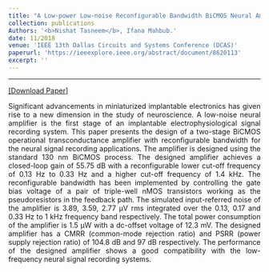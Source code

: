 ```yaml
---
title: "A Low-power Low-noise Reconfigurable Bandwidth BiCMOS Neural Amplifier"
collection: publications
Authors: '<b>Nishat Tasneem</b>, Ifana Mahbub.'
date: 11/2018
venue: 'IEEE 13th Dallas Circuits and Systems Conference (DCAS)'
paperurl: 'https://ieeexplore.ieee.org/abstract/document/8620113'
excerpt: ''
---
```

---
<a href='https://ieeexplore.ieee.org/abstract/document/8620113' target="_blank">[Download Paper]</a>

<p align="justify">
Significant advancements in miniaturized implantable electronics has given rise to a new dimension in the study of neuroscience. A low-noise neural amplifier is the first stage of an implantable electrophysiological signal recording system. This paper presents the design of a two-stage BiCMOS operational transconductance amplifier with reconfigurable bandwidth for the neural signal recording applications. The amplifier is designed using the standard 130 nm BiCMOS process. The designed amplifier achieves a closed-loop gain of 55.75 dB with a reconfigurable lower cut-off frequency of 0.13 Hz to 0.33 Hz and a higher cut-off frequency of 1.4 kHz. The reconfigurable bandwidth has been implemented by controlling the gate bias voltage of a pair of triple-well nMOS transistors working as the pseudoresistors in the feedback path. The simulated input-referred noise of the amplifier is 3.89, 3.59, 2.77 μV rms integrated over the 0.13, 0.17 and 0.33 Hz to 1 kHz frequency band respectively. The total power consumption of the amplifier is 1.5 μW with a dc-offset voltage of 12.3 mV. The designed amplifier has a CMRR (common-mode rejection ratio) and PSRR (power supply rejection ratio) of 104.8 dB and 97 dB respectively. The performance of the designed amplifier shows a good compatibility with the low-frequency neural signal recording systems.
</p>

